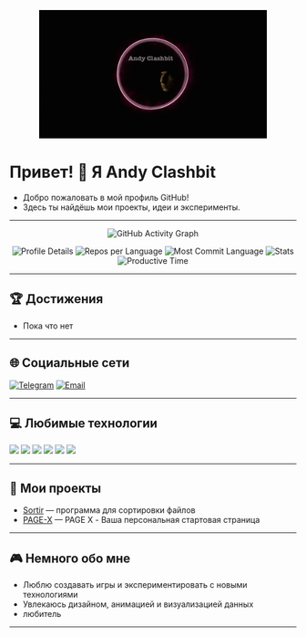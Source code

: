 <p align="center">
<a href="https://github.com/AndyClashbit/AndyClashbit">
<img src="https://github.com/AndyClashbit/AndyClashbit/blob/main/gif.gif" alt="Demo GIF" width="400"/>
</a>
</p>

# Привет! 👋 Я Andy Clashbit

- Добро пожаловать в мой профиль GitHub!  
- Здесь ты найдёшь мои проекты, идеи и эксперименты.

---

<p align="center">
<img src="https://github-readme-activity-graph.vercel.app/graph?username=AndyClashbit&theme=react-dark" alt="GitHub Activity Graph"/>
</p>

<p align="center">
<img src="https://github-profile-summary-cards.vercel.app/api/cards/profile-details?username=AndyClashbit&theme=2077" alt="Profile Details"/>
<img src="https://github-profile-summary-cards.vercel.app/api/cards/repos-per-language?username=AndyClashbit&theme=2077" alt="Repos per Language"/>
<img src="https://github-profile-summary-cards.vercel.app/api/cards/most-commit-language?username=AndyClashbit&theme=2077" alt="Most Commit Language"/>
<img src="https://github-profile-summary-cards.vercel.app/api/cards/stats?username=AndyClashbit&theme=2077" alt="Stats"/>
<img src="https://github-profile-summary-cards.vercel.app/api/cards/productive-time?username=AndyClashbit&theme=2077&utcOffset=3" alt="Productive Time"/>
</p>

---

## 🏆 Достижения

- Пока что нет

---

## 🌐 Социальные сети

[![Telegram](https://img.shields.io/badge/Telegram-26A5E4?style=for-the-badge&logo=telegram&logoColor=white)](https://t.me/AndyClashbit)
[![Email](https://img.shields.io/badge/Email-D14836?style=for-the-badge&logo=gmail&logoColor=white)](mailto:brook84@gmail.com)

---

## 💻 Любимые технологии

<img src="https://img.shields.io/badge/Python-3776AB?style=for-the-badge&logo=python&logoColor=white"/> <img src="https://img.shields.io/badge/CSS3-1572B6?style=for-the-badge&logo=css3&logoColor=white"/> <img src="https://img.shields.io/badge/HTML5-E34F26?style=for-the-badge&logo=html5&logoColor=white"/> <img src="https://img.shields.io/badge/Node.js-339933?style=for-the-badge&logo=nodedotjs&logoColor=white"/> <img src="https://img.shields.io/badge/JavaScript-F7DF1E?style=for-the-badge&logo=javascript&logoColor=black"/> <img src="https://img.shields.io/badge/Flask-000?style=for-the-badge&logo=flask&logoColor=white"/>

---

## 🚀 Мои проекты

- [Sortir](https://andyclashbit.ru/) — программа для сортировки файлов
- [PAGE-X](https://github.com/AndyClashbit/PAGE-X) — PAGE X - Ваша персональная стартовая страница


---

## 🎮 Немного обо мне

- Люблю создавать игры и экспериментировать с новыми технологиями
- Увлекаюсь дизайном, анимацией и визуализацией данных
- любитель 

---
